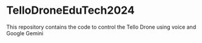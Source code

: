 # TelloDroneEduTech2024
This repository contains the code to control the Tello Drone using voice and Google Gemini
